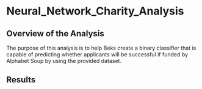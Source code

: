 # Neural_Network_Charity_Analysis

## Overview of the Analysis
The purpose of this analysis is to help Beks create a binary classifier that is capable of predicting whether applicants will be successful if funded by Alphabet Soup by using the provided dataset.

## Results
